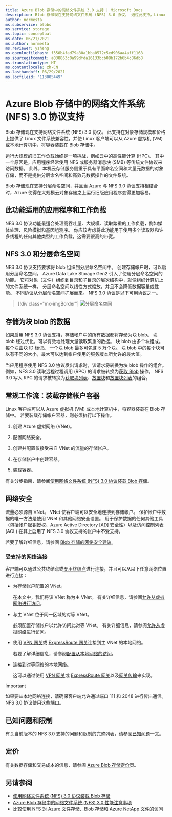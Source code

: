 ```yaml
---
title: Azure Blob 存储中的网络文件系统 3.0 支持 | Microsoft Docs
description: Blob 存储现在支持网络文件系统 (NFS) 3.0 协议。 通过此支持，Linux 客户端可以从 Azure 虚拟机 (VM) 或本地运行的计算机中，将容器装载在 Blob 存储中。
author: normesta
ms.subservice: blobs
ms.service: storage
ms.topic: conceptual
ms.date: 06/21/2021
ms.author: normesta
ms.reviewer: yzheng
ms.openlocfilehash: f350b4fad79a80a1bba0572c5ed906aa4aff1168
ms.sourcegitcommit: a038863c0a99dfda16133bcb08b172b6b4c86db8
ms.translationtype: HT
ms.contentlocale: zh-CN
ms.lasthandoff: 06/29/2021
ms.locfileid: "113005449"
---
```

# <a name="network-file-system-nfs-30-protocol-support-in-azure-blob-storage"></a>Azure Blob 存储中的网络文件系统 (NFS) 3.0 协议支持

Blob 存储现在支持网络文件系统 (NFS) 3.0 协议。 此支持在对象存储规模和价格上提供了 Linux 文件系统兼容性，并使 Linux 客户端可以从 Azure 虚拟机 (VM) 或本地计算机中，将容器装载在 Blob 存储中。 

运行大规模的旧工作负载始终是一项挑战，例如云中的高性能计算 (HPC)。 其中一个原因是，应用程序经常使用 NFS 或服务器消息块 (SMB) 等传统文件协议来访问数据。 此外，本机云存储服务侧重于具有平面命名空间和大量元数据的对象存储，而不是提供分层命名空间和高效元数据操作的文件系统。 

Blob 存储现在支持分层命名空间，并且当 Azure 与 NFS 3.0 协议支持相结合时，Azure 使得在大规模云对象存储之上运行旧版应用程序变得更加容易。 

## <a name="applications-and-workloads-suited-for-this-feature"></a>此功能适用的应用程序和工作负载

NFS 3.0 协议功能最适合处理高吞吐量、大规模、读取繁重的工作负载，例如媒体处理、风险模拟和基因组测序。 你应该考虑将此功能用于使用多个读取器和许多线程的任何其他类型的工作负载，这需要很高的带宽。 

## <a name="nfs-30-and-the-hierarchical-namespace"></a>NFS 3.0 和分层命名空间

NFS 3.0 协议支持要求将 blob 组织到分层命名空间中。 创建存储帐户时，可以启用分层命名空间。 Azure Data Lake Storage Gen2 引入了使用分层命名空间的功能。 它将对象（文件）组织到目录和子目录的层次结构中，就像组织计算机上的文件系统一样。  分层命名空间以线性方式缩放，并且不会降低数据容量或性能。 不同协议从分层命名空间扩展而来。 NFS 3.0 协议是以下可用协议之一。   

> [!div class="mx-imgBorder"]
> ![分层命名空间](./media/network-protocol-support/hierarchical-namespace-and-nfs-support.png)
  
## <a name="data-stored-as-block-blobs"></a>存储为块 blob 的数据

如果启用 NFS 3.0 协议支持，存储帐户中的所有数据都将存储为块 blob。 块 blob 经过优化，可以有效地处理大量读取繁重的数据。 块 blob 由多个块组成。 每个块由块 ID 标识。 一个块 blob 最多可包含 5 万个块。 块 blob 中的每个块可以有不同的大小，最大可以达到帐户使用的服务版本所允许的最大值。

当应用程序使用 NFS 3.0 协议发出请求时，该请求将转换为块 blob 操作的组合。 例如，NFS 3.0 读取远程过程调用 (RPC) 的请求被转换为[获取 Blob](/rest/api/storageservices/get-blob) 操作。 NFS 3.0 写入 RPC 的请求被转换为[获取块列表](/rest/api/storageservices/get-block-list)、[放置块](/rest/api/storageservices/put-block)和[放置块列表](/rest/api/storageservices/put-block-list)的组合。

## <a name="general-workflow-mounting-a-storage-account-container"></a>常规工作流：装载存储帐户容器

Linux 客户端可以从 Azure 虚拟机 (VM) 或本地计算机中，将容器装载在 Blob 存储中。 若要装载存储帐户容器，则必须执行以下操作。

1. 创建 Azure 虚拟网络 (VNet)。

2. 配置网络安全。

3. 创建并配置仅接受来自 VNet 的流量的存储帐户。

4. 在存储帐户中创建容器。

5. 装载容器。

有关分步指南，请参阅[使用网络文件系统 (NFS) 3.0 协议装载 Blob 存储](network-file-system-protocol-support-how-to.md)。

## <a name="network-security"></a>网络安全

流量必须源自 VNet。 VNet 使客户端可以安全地连接到存储帐户。 保护帐户中数据的唯一方法是使用 VNet 和其他网络安全设置。 用于保护数据的任何其他工具（包括帐户密钥授权、Azure Active Directory [AD] 安全性）以及访问控制列表 (ACL) 在其上启用了 NFS 3.0 协议支持的帐户中不受支持。 

若要了解详细信息，请参阅 [Blob 存储的网络安全建议](security-recommendations.md#networking)。

### <a name="supported-network-connections"></a>受支持的网络连接

客户端可以通过公共终结点或[专用终结点](../common/storage-private-endpoints.md)进行连接，并且可以从以下任意网络位置进行连接：

- 为存储帐户配置的 VNet。 

  在本文中，我们将该 VNet 称为主 VNet。 有关详细信息，请参阅[允许从虚拟网络进行访问](../common/storage-network-security.md#grant-access-from-a-virtual-network)。

- 与主 VNet 位于同一区域的对等 VNet。

  必须配置存储帐户以允许访问此对等 VNet。 有关详细信息，请参阅[允许从虚拟网络进行访问](../common/storage-network-security.md#grant-access-from-a-virtual-network)。

- 使用 [VPN 网关](../../vpn-gateway/vpn-gateway-about-vpngateways.md)或 [ExpressRoute 网关](../../expressroute/expressroute-howto-add-gateway-portal-resource-manager.md)连接到主 VNet 的本地网络。 

  若要了解详细信息，请参阅[配置从本地网络的访问](../common/storage-network-security.md#configuring-access-from-on-premises-networks)。

- 连接到对等网络的本地网络。

  这可以通过使用 [VPN 网关](../../vpn-gateway/vpn-gateway-about-vpngateways.md)或 [ExpressRoute 网关](../../expressroute/expressroute-howto-add-gateway-portal-resource-manager.md)以及[网关传输](/azure/architecture/reference-architectures/hybrid-networking/vnet-peering#gateway-transit)来实现。 

> [!IMPORTANT]
> 如果要从本地网络连接，请确保客户端允许通过端口 111 和 2048 进行传出通信。 NFS 3.0 协议使用这些端口。

<a id="azure-storage-features-not-yet-supported"></a>

## <a name="known-issues-and-limitations"></a>已知问题和限制

有关当前版本的 NFS 3.0 支持的问题和限制的完整列表，请参阅[已知问题](network-file-system-protocol-known-issues.md)一文。

## <a name="pricing"></a>定价

有关数据存储和交易成本的信息，请参阅 [Azure Blob 存储定价](https://azure.microsoft.com/pricing/details/storage/blobs/)页。 

## <a name="see-also"></a>另请参阅

- [使用网络文件系统 (NFS) 3.0 协议装载 Blob 存储](network-file-system-protocol-support-how-to.md)
- [Azure Blob 存储中的网络文件系统 (NFS) 3.0 性能注意事项](network-file-system-protocol-support-performance.md)
- [比较使用 NFS 对 Azure 文件存储、Blob 存储和 Azure NetApp 文件的访问](../common/nfs-comparison.md)

